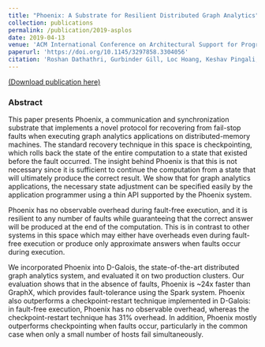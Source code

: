 ```yaml
---
title: "Phoenix: A Substrate for Resilient Distributed Graph Analytics"
collection: publications
permalink: /publication/2019-asplos
date: 2019-04-13
venue: 'ACM International Conference on Architectural Support for Programming Languages and Operating Systems (ASPLOS)'
paperurl: 'https://doi.org/10.1145/3297858.3304056'
citation: 'Roshan Dathathri, Gurbinder Gill, Loc Hoang, Keshav Pingali, “Phoenix: A Substrate for Resilient Distributed Graph Analytics,” Proceedings of the 24th ACM International Conference on Architectural Support for Programming Languages and Operating Systems (ASPLOS), April 2019 (to appear).'
---
```

[(Download publication here)](https://www.cs.utexas.edu/~roshan/Phoenix.pdf) 

### Abstract

This paper presents Phoenix, a communication and synchronization
substrate that implements a novel protocol for recovering from 
fail-stop faults when executing graph analytics applications on distributed-memory
machines. The standard recovery technique in this space is checkpointing,
which rolls back the state of the entire computation to a state that existed 
before the fault occurred. The insight behind Phoenix is that this is not necessary 
since it is sufficient to continue the computation from a state that will ultimately 
produce the correct result. We show that for graph analytics applications,
the necessary state adjustment can be specified easily by the application programmer 
using a thin API supported by the Phoenix system.

Phoenix has no observable overhead during fault-free execution,
and it is resilient to any number of faults while guaranteeing that the correct
answer will be produced at the end of the computation. This is in contrast to
other systems in this space which may either have overheads even during fault-free
execution or produce only approximate answers when faults occur during execution.

We incorporated Phoenix into D-Galois, the state-of-the-art distributed graph
analytics system, and evaluated it on two production clusters. 
Our evaluation shows that in the absence of faults, Phoenix
is ~24x faster than GraphX, which provides fault-tolerance using the 
Spark system. Phoenix also outperforms a checkpoint-restart
technique implemented in D-Galois: in fault-free execution, Phoenix has
no observable overhead, whereas the checkpoint-restart technique has 31% overhead.
In addition, Phoenix mostly outperforms checkpointing when
faults occur, particularly in the common case when only a small number of
hosts fail simultaneously.